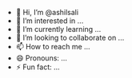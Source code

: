 - 👋 Hi, I’m @ashilsali
- 👀 I’m interested in ...
- 🌱 I’m currently learning ...
- 💞️ I’m looking to collaborate on ...
- 📫 How to reach me ...
- 😄 Pronouns: ...
- ⚡ Fun fact: ...

<!---
ashilsali/ashilsali is a ✨ special ✨ repository because its `README.md` (this file) appears on your GitHub profile.
You can click the Preview link to take a look at your changes.
--->
